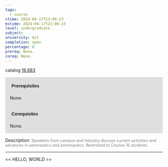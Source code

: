 ```yaml
---
tags:
  - course
ctime: 2024-04-17T23:06:23
mstime: 2024-04-17T23:06:23
level: undergraduate
subject: 
university: mit
completion: open
percentage: 0
prereq: None.
coreq: None.
---
```


catalog [16.683](http://student.mit.edu/catalog/m16b.html#16.683)

<span style="display: block; padding: 15px; background-color: rgb(100, 100, 100, 0.2);"><font id="m_prereq1473_0" style="display: block; font-family: Arial, sans-serif; font-weight: bold; padding: 5px">Prerequisites</font><br><span id="prereq1473_0">None.</span></span>
<span style="display: block; padding: 15px; background-color: rgb(100, 100, 100, 0.2);"><font id="m_coreq1473_0" style="display: block; font-family: Arial, sans-serif; font-weight: bold; padding: 5px">Corequisites</font><br><span id="coreq1473_0">None.</span></span>

<font style="">Description:</font>
<font style="color: grey; font-size: 0.8rem;">Speakers from campus and industry discuss current activities and advances in aeronautics and astronautics. Restricted to Course 16 students.</font>



---

<< HELLO, WORLD >>
